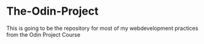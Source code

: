 # The-Odin-Project

This is going to be the repository for most of my webdevelopment practices from the Odin Project Course

